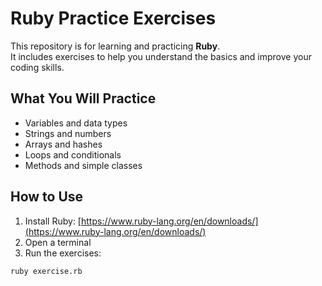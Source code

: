 # Ruby Practice Exercises

This repository is for learning and practicing **Ruby**.  
It includes exercises to help you understand the basics and improve your coding skills.

## What You Will Practice
- Variables and data types
- Strings and numbers
- Arrays and hashes
- Loops and conditionals
- Methods and simple classes

## How to Use
1. Install Ruby: [https://www.ruby-lang.org/en/downloads/](https://www.ruby-lang.org/en/downloads/)
2. Open a terminal
3. Run the exercises:
```bash
ruby exercise.rb
